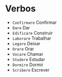 # Verbos

-   `Confirmare` Confirmar
-   `Dare` Dar
-   `Edificare` Construir
-   `Laborare` Trabalhar
-   `Legare` Deixar
-   `Orare` Orar
-   `Vocare` Chamar
-   `Studere` Estudar
-   `Dormire` Dormir
-   `Scribere` Escrever
